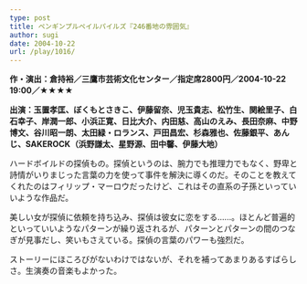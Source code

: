 ```yaml
---
type: post
title: ペンギンプルペイルパイルズ『246番地の雰囲気』
author: sugi
date: 2004-10-22
url: /play/1016/
---
```

**作・演出：倉持裕／三鷹市芸術文化センター／指定席2800円／2004-10-22 19:00／★★★★**

**出演：玉置孝匡、ぼくもとさきこ、伊藤留奈、児玉貴志、松竹生、関絵里子、白石幸子、岸潤一郎、小浜正寛、日比大介、内田慈、高山のえみ、長田奈麻、中野博文、谷川昭一朗、太田緑・ロランス、戸田昌宏、杉森雅也、佐藤銀平、あんじ、SAKEROCK（浜野謙太、星野源、田中馨、伊藤大地）**

ハードボイルドの探偵もの。探偵というのは、腕力でも推理力でもなく、野卑と詩情がいりまじった言葉の力を使って事件を解決に導くのだ。そのことを教えてくれたのはフィリップ・マーロウだったけど、これはその直系の子孫といっていいような作品だ。

美しい女が探偵に依頼を持ち込み、探偵は彼女に恋をする......。ほとんど普遍的といっていいようなパターンが繰り返されるが、パターンとパターンの間のつなぎが見事だし、笑いもさえている。探偵の言葉のパワーも強烈だ。

ストーリーにほころびがないわけではないが、それを補ってあまりあるすばらしさ。生演奏の音楽もよかった。

